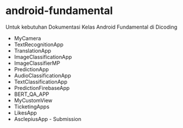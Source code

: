 # android-fundamental

Untuk kebutuhan Dokumentasi Kelas Android Fundamental di Dicoding

- MyCamera
- TextRecognitionApp
- TranslationApp
- ImageClassificationApp
- ImageClassifierMP
- PredictionApp 
- AudioClassificationApp
- TextClassificationApp
- PredictionFirebaseApp
- BERT_QA_APP
- MyCustomView
- TicketingApps
- LikesApp
- AsclepiusApp - Submission
